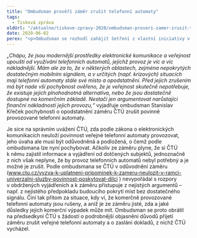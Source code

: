 ```yaml
---
title: "Ombudsman prověří záměr zrušit telefonní automaty"
tags:
  - Tisková zpráva
oldUrl: "/aktualne/tiskove-zpravy-2020/ombudsman-proveri-zamer-zrusit-telefonni-automaty"
date: 2020-06-02
perex: "<p>Ombudsman se rozhodl zahájit šetření z vlastní iniciativy v souvislosti se záměrem Českého telekomunikačního úřadu od příštího roku neuložit povinnost provozovat veřejné telefonní automaty. Podle ombudsmana takovému kroku musí předcházet důsledné ověření, že služba skutečně není potřebná nebo že je dostatečně zajištěna jinak &ndash; komerčně.</p>"
---
```


<!-- imported from the old website -->

<p><i>„Chápu, že jsou modernější prostředky elektronické komunikace a veřejnost upouští od využívání telefonních automatů, jejichž provoz je víc a víc nákladnější. Mám ale za to, že v některých oblastech, zejména nepokrytých dostatečným mobilním signálem, a v určitých (např. krizových) situacích mají telefonní automaty stále své místo a opodstatnění. Před jejich zrušením má být nade vši pochybnost ověřeno, že je veřejnost skutečně nepotřebuje, že existuje jejich plnohodnotná alternativa, nebo že jsou dostatečně dostupné na komerčním základě. Nestačí jen argumentovat narůstající finanční nákladností jejich provozu,“</i> vyjadřuje ombudsman Stanislav Křeček pochybnosti o opodstatnění záměru ČTÚ zrušit povinně provozované telefonní automaty. </p> <p>Je sice na správním uvážení ČTÚ, zda podle zákona o elektronických komunikacích neuloží povinnost veřejné telefonní automaty provozovat, jeho úvaha ale musí být odůvodněná a podložená, o čemž podle ombudsmana lze nyní pochybovat. Ačkoliv ze záměru plyne, že si ČTÚ k němu zajistil informace a vyjádření od dotčených subjektů, jednoznačně z nich však neplyne, že by provoz telefonních automatů nebyl potřebný a je možné je zrušit. Podle ombudsmana se ČTÚ v odůvodnění záměru (<a title="Otevření do nového okna" href="http://www.ctu.cz/vyzva-k-uplatneni-pripominek-k-zameru-neulozit-v-ramci-univerzalni-sluzby-povinnost-poskytovat-dilci" target="_blank">www.ctu.cz/vyzva-k-uplatneni-pripominek-k-zameru-neulozit-v-ramci-univerzalni-sluzby-povinnost-poskytovat-dilci</a> <img alt="" src="https://www.ochrance.cz/typo3/ext/od_linkdesc/icons/external.gif" class="od_linkdesc_icon_external" />) nevypořádal s rozpory v obdržených vyjádřeních a k záměru přistupuje z nejistých argumentů – např. z nejistého předpokladu budoucího pokrytí míst bez dostatečného signálu. Činí tak přitom za situace, kdy ví, že komerčně provozované telefonní automaty jsou rušeny, a aniž je ze záměru jisté, zda a jaké důsledky jejich komerční výpadek může mít. Ombudsman se proto obrátil na předsedkyni ČTÚ s žádostí o podrobnější objasnění důvodů přijetí záměru zrušit veřejné telefonní automaty a o zaslání dokladů, z nichž ČTÚ vycházel.</p>
